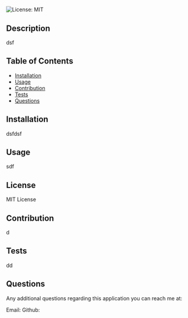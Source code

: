 # <dfs>
![License: MIT](https://img.shields.io/badge/License-MIT-yellow.svg)
## Description
  dsf

## Table of Contents
- [Installation](#installation)
- [Usage](#usage)
- [Contribution](#contribution)
- [Tests](#tests)
- [Questions](#questions)


## Installation 
dsfdsf

## Usage 
sdf

## License 
  MIT License

## Contribution
d

## Tests 
dd

## Questions
Any additional questions regarding this application you can reach me at:

Email: 
Github:[](https://github.com/)